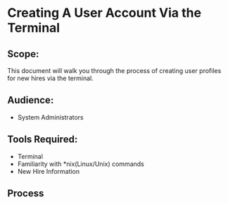 # Creating A User Account Via the Terminal

## Scope:
This document will walk you through the process of creating user profiles for new hires via the terminal.

## Audience:
* System Administrators 

## Tools Required:
* Terminal
* Familiarity with *nix(Linux/Unix) commands 
* New Hire Information

## Process
